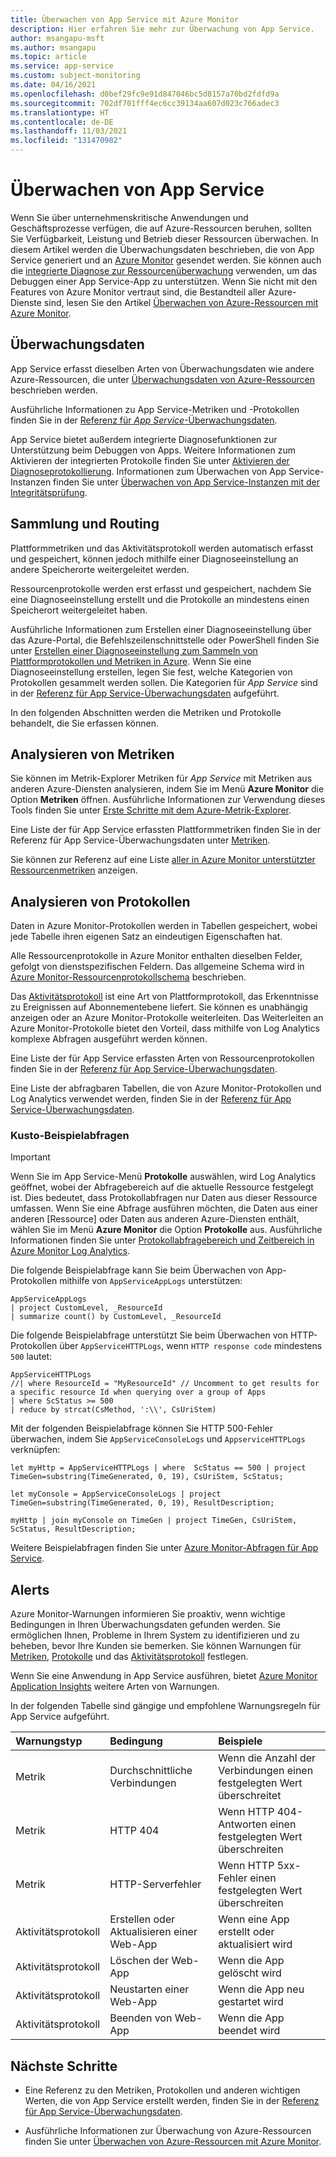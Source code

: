 ```yaml
---
title: Überwachen von App Service mit Azure Monitor
description: Hier erfahren Sie mehr zur Überwachung von App Service.
author: msangapu-msft
ms.author: msangapu
ms.topic: article
ms.service: app-service
ms.custom: subject-monitoring
ms.date: 04/16/2021
ms.openlocfilehash: d0bef29fc9e91d847046bc5d8157a70bd2fdfd9a
ms.sourcegitcommit: 702df701fff4ec6cc39134aa607d023c766adec3
ms.translationtype: HT
ms.contentlocale: de-DE
ms.lasthandoff: 11/03/2021
ms.locfileid: "131470982"
---
```

# <a name="monitoring-app-service"></a>Überwachen von App Service

Wenn Sie über unternehmenskritische Anwendungen und Geschäftsprozesse verfügen, die auf Azure-Ressourcen beruhen, sollten Sie Verfügbarkeit, Leistung und Betrieb dieser Ressourcen überwachen. In diesem Artikel werden die Überwachungsdaten beschrieben, die von App Service generiert und an [Azure Monitor](../azure-monitor/overview.md) gesendet werden. Sie können auch die [integrierte Diagnose zur Ressourcenüberwachung](troubleshoot-diagnostic-logs.md) verwenden, um das Debuggen einer App Service-App zu unterstützen. Wenn Sie nicht mit den Features von Azure Monitor vertraut sind, die Bestandteil aller Azure-Dienste sind, lesen Sie den Artikel [Überwachen von Azure-Ressourcen mit Azure Monitor](../azure-monitor/essentials/monitor-azure-resource.md).

## <a name="monitoring-data"></a>Überwachungsdaten 

App Service erfasst dieselben Arten von Überwachungsdaten wie andere Azure-Ressourcen, die unter [Überwachungsdaten von Azure-Ressourcen](../azure-monitor/essentials/monitor-azure-resource.md#monitoring-data) beschrieben werden. 

Ausführliche Informationen zu App Service-Metriken und -Protokollen finden Sie in der [Referenz für *App Service*-Überwachungsdaten](monitor-app-service-reference.md).

App Service bietet außerdem integrierte Diagnosefunktionen zur Unterstützung beim Debuggen von Apps. Weitere Informationen zum Aktivieren der integrierten Protokolle finden Sie unter [Aktivieren der Diagnoseprotokollierung](troubleshoot-diagnostic-logs.md). Informationen zum Überwachen von App Service-Instanzen finden Sie unter [Überwachen von App Service-Instanzen mit der Integritätsprüfung](monitor-instances-health-check.md).

## <a name="collection-and-routing"></a>Sammlung und Routing

Plattformmetriken und das Aktivitätsprotokoll werden automatisch erfasst und gespeichert, können jedoch mithilfe einer Diagnoseeinstellung an andere Speicherorte weitergeleitet werden.  

Ressourcenprotokolle werden erst erfasst und gespeichert, nachdem Sie eine Diagnoseeinstellung erstellt und die Protokolle an mindestens einen Speicherort weitergeleitet haben.

Ausführliche Informationen zum Erstellen einer Diagnoseeinstellung über das Azure-Portal, die Befehlszeilenschnittstelle oder PowerShell finden Sie unter [Erstellen einer Diagnoseeinstellung zum Sammeln von Plattformprotokollen und Metriken in Azure](../azure-monitor/essentials/diagnostic-settings.md). Wenn Sie eine Diagnoseeinstellung erstellen, legen Sie fest, welche Kategorien von Protokollen gesammelt werden sollen. Die Kategorien für *App Service* sind in der [Referenz für App Service-Überwachungsdaten](monitor-app-service-reference.md#resource-logs) aufgeführt.

In den folgenden Abschnitten werden die Metriken und Protokolle behandelt, die Sie erfassen können.

## <a name="analyzing-metrics"></a>Analysieren von Metriken

Sie können im Metrik-Explorer Metriken für *App Service* mit Metriken aus anderen Azure-Diensten analysieren, indem Sie im Menü **Azure Monitor** die Option **Metriken** öffnen. Ausführliche Informationen zur Verwendung dieses Tools finden Sie unter [Erste Schritte mit dem Azure-Metrik-Explorer](../azure-monitor/essentials/metrics-getting-started.md). 

Eine Liste der für App Service erfassten Plattformmetriken finden Sie in der Referenz für App Service-Überwachungsdaten unter [Metriken](monitor-app-service-reference.md#metrics).  

Sie können zur Referenz auf eine Liste [aller in Azure Monitor unterstützter Ressourcenmetriken](../azure-monitor/essentials/metrics-supported.md) anzeigen.

## <a name="analyzing-logs"></a>Analysieren von Protokollen

Daten in Azure Monitor-Protokollen werden in Tabellen gespeichert, wobei jede Tabelle ihren eigenen Satz an eindeutigen Eigenschaften hat.  

Alle Ressourcenprotokolle in Azure Monitor enthalten dieselben Felder, gefolgt von dienstspezifischen Feldern. Das allgemeine Schema wird in [Azure Monitor-Ressourcenprotokollschema](troubleshoot-diagnostic-logs.md#send-logs-to-azure-monitor) beschrieben.

Das [Aktivitätsprotokoll](../azure-monitor/essentials/activity-log.md) ist eine Art von Plattformprotokoll, das Erkenntnisse zu Ereignissen auf Abonnementebene liefert. Sie können es unabhängig anzeigen oder an Azure Monitor-Protokolle weiterleiten. Das Weiterleiten an Azure Monitor-Protokolle bietet den Vorteil, dass mithilfe von Log Analytics komplexe Abfragen ausgeführt werden können.

Eine Liste der für App Service erfassten Arten von Ressourcenprotokollen finden Sie in der [Referenz für App Service-Überwachungsdaten](monitor-app-service-reference.md#resource-logs).  

Eine Liste der abfragbaren Tabellen, die von Azure Monitor-Protokollen und Log Analytics verwendet werden, finden Sie in der [Referenz für App Service-Überwachungsdaten](monitor-app-service-reference.md#azure-monitor-logs-tables).  

### <a name="sample-kusto-queries"></a>Kusto-Beispielabfragen

> [!IMPORTANT]
> Wenn Sie im App Service-Menü **Protokolle** auswählen, wird Log Analytics geöffnet, wobei der Abfragebereich auf die aktuelle Ressource festgelegt ist. Dies bedeutet, dass Protokollabfragen nur Daten aus dieser Ressource umfassen. Wenn Sie eine Abfrage ausführen möchten, die Daten aus einer anderen [Ressource] oder Daten aus anderen Azure-Diensten enthält, wählen Sie im Menü **Azure Monitor** die Option **Protokolle** aus. Ausführliche Informationen finden Sie unter [Protokollabfragebereich und Zeitbereich in Azure Monitor Log Analytics](/azure/azure-monitor/log-query/scope/).

Die folgende Beispielabfrage kann Sie beim Überwachen von App-Protokollen mithilfe von `AppServiceAppLogs` unterstützen:

```Kusto
AppServiceAppLogs 
| project CustomLevel, _ResourceId
| summarize count() by CustomLevel, _ResourceId
```

Die folgende Beispielabfrage unterstützt Sie beim Überwachen von HTTP-Protokollen über `AppServiceHTTPLogs`, wenn `HTTP response code` mindestens `500` lautet:

```Kusto
AppServiceHTTPLogs 
//| where ResourceId = "MyResourceId" // Uncomment to get results for a specific resource Id when querying over a group of Apps
| where ScStatus >= 500
| reduce by strcat(CsMethod, ':\\', CsUriStem)
```

Mit der folgenden Beispielabfrage können Sie HTTP 500-Fehler überwachen, indem Sie `AppServiceConsoleLogs` und `AppserviceHTTPLogs` verknüpfen:

```Kusto
let myHttp = AppServiceHTTPLogs | where  ScStatus == 500 | project TimeGen=substring(TimeGenerated, 0, 19), CsUriStem, ScStatus;  

let myConsole = AppServiceConsoleLogs | project TimeGen=substring(TimeGenerated, 0, 19), ResultDescription;

myHttp | join myConsole on TimeGen | project TimeGen, CsUriStem, ScStatus, ResultDescription;   
```

Weitere Beispielabfragen finden Sie unter [Azure Monitor-Abfragen für App Service](https://github.com/microsoft/AzureMonitorCommunity/tree/master/Azure%20Services/App%20Services/Queries).

## <a name="alerts"></a>Alerts

Azure Monitor-Warnungen informieren Sie proaktiv, wenn wichtige Bedingungen in Ihren Überwachungsdaten gefunden werden. Sie ermöglichen Ihnen, Probleme in Ihrem System zu identifizieren und zu beheben, bevor Ihre Kunden sie bemerken. Sie können Warnungen für [Metriken](../azure-monitor/alerts/alerts-metric-overview.md), [Protokolle](../azure-monitor/alerts/alerts-unified-log.md) und das [Aktivitätsprotokoll](../azure-monitor/alerts/activity-log-alerts.md) festlegen.

Wenn Sie eine Anwendung in App Service ausführen, bietet [Azure Monitor Application Insights](../azure-monitor/overview.md#application-insights) weitere Arten von Warnungen.

In der folgenden Tabelle sind gängige und empfohlene Warnungsregeln für App Service aufgeführt.

| Warnungstyp | Bedingung | Beispiele  |
|:---|:---|:---|
| Metrik | Durchschnittliche Verbindungen| Wenn die Anzahl der Verbindungen einen festgelegten Wert überschreitet|
| Metrik | HTTP 404| Wenn HTTP 404-Antworten einen festgelegten Wert überschreiten|
| Metrik | HTTP-Serverfehler| Wenn HTTP 5xx-Fehler einen festgelegten Wert überschreiten|
| Aktivitätsprotokoll | Erstellen oder Aktualisieren einer Web-App | Wenn eine App erstellt oder aktualisiert wird|
| Aktivitätsprotokoll | Löschen der Web-App | Wenn die App gelöscht wird|
| Aktivitätsprotokoll | Neustarten einer Web-App| Wenn die App neu gestartet wird|
| Aktivitätsprotokoll | Beenden von Web-App| Wenn die App beendet wird|

## <a name="next-steps"></a>Nächste Schritte

- Eine Referenz zu den Metriken, Protokollen und anderen wichtigen Werten, die von App Service erstellt werden, finden Sie in der [Referenz für App Service-Überwachungsdaten](monitor-app-service-reference.md).

- Ausführliche Informationen zur Überwachung von Azure-Ressourcen finden Sie unter [Überwachen von Azure-Ressourcen mit Azure Monitor](../azure-monitor/essentials/monitor-azure-resource.md).

